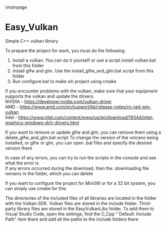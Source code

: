 \mainpage
# Easy_Vulkan
Simple C++ vulkan library

To prepare the project for work, you must do the following:
1. Install a vulkan. You can do it yourself or use a script install vulkan.bat from this folder
2. Install glfw and glm. Use the install_glfw_and_glm.bat script from this folder
3. Run configure.bat to make sln project using cmake

If you encounter problems with the vulkan, make sure that your equipment supports the vulkan and update the drivers.  
NVIDIA - https://developer.nvidia.com/vulkan-driver  
AMD - https://www.amd.com/en/support/kb/release-notes/rn-rad-win-vulkan  
Intel - https://www.intel.com/content/www/us/en/download/19344/intel-graphics-windows-dch-drivers.html  

If you want to remove or update glfw and glm, you can remove them using a delete_glfw_and_glm.bat script
To change the version of the volcano being installed, or glfw or glm, you can open .bat files and specify the desired version there

In case of any errors, you can try to run the scripts in the console and see what the error is  
If any errors occurred during the download, then the .downloading file remains in the folder, which you can delete

If you want to configure the project for MinGW or for a 32 bit system, you can simply use cmake for this

The directories of the included files of all libraries are located in the folder with the Vulkan SDK. 
Vulkan files are stored in the include folder. Third-party library files are stored in the EasyVulkanLibs folder. 
To add them to Visual Studio Code, open the settings, 
find the C_Cpp " Default: Include Path" item there and add all the paths to the include folders there
